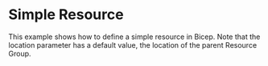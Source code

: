 # Simple Resource

This example shows how to define a simple resource in Bicep.  Note that the location parameter has a default value, the location of the parent Resource Group.